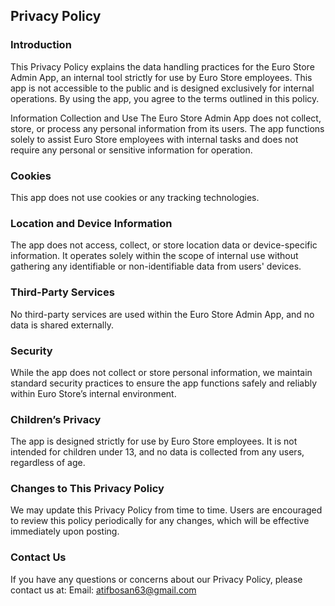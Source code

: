 Privacy Policy
----------------
### Introduction
This Privacy Policy explains the data handling practices for the Euro Store Admin App, an internal tool strictly for use by Euro Store employees. This app is not accessible to the public and is designed exclusively for internal operations. By using the app, you agree to the terms outlined in this policy.

Information Collection and Use
The Euro Store Admin App does not collect, store, or process any personal information from its users. The app functions solely to assist Euro Store employees with internal tasks and does not require any personal or sensitive information for operation.

### Cookies
This app does not use cookies or any tracking technologies.

### Location and Device Information
The app does not access, collect, or store location data or device-specific information. It operates solely within the scope of internal use without gathering any identifiable or non-identifiable data from users' devices.

### Third-Party Services
No third-party services are used within the Euro Store Admin App, and no data is shared externally.

### Security
While the app does not collect or store personal information, we maintain standard security practices to ensure the app functions safely and reliably within Euro Store’s internal environment.

### Children’s Privacy
The app is designed strictly for use by Euro Store employees. It is not intended for children under 13, and no data is collected from any users, regardless of age.

### Changes to This Privacy Policy
We may update this Privacy Policy from time to time. Users are encouraged to review this policy periodically for any changes, which will be effective immediately upon posting.

### Contact Us
If you have any questions or concerns about our Privacy Policy, please contact us at:
Email: atifbosan63@gmail.com
